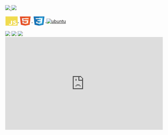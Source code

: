  <div>
  <a href="https://github.com/kabal1989">
  <img height="180em" src="https://github-readme-stats.vercel.app/api?username=kabal1989&show_icons=true&theme=synthwave&include_all_commits=true&count_private=true"/>
  <img height="180em" src="https://github-readme-stats.vercel.app/api/top-langs/?username=kabal1989&layout=compact&langs_count=6&theme=tokyonight"/>
</div>
<div style="display: inline_block"><br>
  <img align="center" alt="Js" height="30" width="40" src="https://raw.githubusercontent.com/devicons/devicon/master/icons/javascript/javascript-plain.svg">
  <img align="center" alt="HTML" height="30" width="40" src="https://raw.githubusercontent.com/devicons/devicon/master/icons/html5/html5-original.svg">
  <img align="center" alt="CSS" height="30" width="40" src="https://raw.githubusercontent.com/devicons/devicon/master/icons/css3/css3-original.svg">
  <img align="center" alt="ubuntu" height="30" width="40" src="https://cdn.jsdelivr.net/gh/devicons/devicon/icons/ubuntu/ubuntu-plain.svg" />

          
</div>
 
 <br>
 
<div> 
  <a href="https://www.youtube.com/channel/UCO5Tj8M_UUwQoI1x3B2z4pA" target="_blank"><img src="https://img.shields.io/badge/YouTube-FF0000?style=for-the-badge&logo=youtube&logoColor=white" target="_blank"></a>
 <a href="https://discord.gg/QJJvDND5" target="_blank"><img src="https://img.shields.io/badge/Discord-7289DA?style=for-the-badge&logo=discord&logoColor=white" target="_blank"></a> 
 <a href="https://www.linkedin.com/in/maur%C3%ADcio-buglia-9a6131b9?lipi=urn%3Ali%3Apage%3Ad_flagship3_profile_view_base_contact_details%3B9N1QzBJBTHi3XbLkNyAZuA%3D%3D" target="_blank"><img src="https://img.shields.io/badge/-LinkedIn-%230077B5?style=for-the-badge&logo=linkedin&logoColor=white" target="_blank"></a> 
</div>

<div style="width:100%;height:0;padding-bottom:59%;position:relative;"><iframe src="https://giphy.com/embed/U8bDgsXcnIEFy" width="100%" height="100%" style="position:absolute" frameBorder="0" class="giphy-embed" allowFullScreen></iframe></div>
